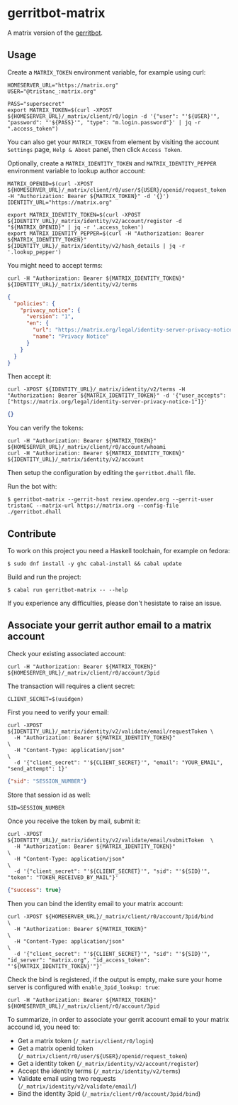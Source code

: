 # gerritbot-matrix

A matrix version of the [gerritbot][gerritbot].

## Usage

Create a `MATRIX_TOKEN` environment variable, for example using curl:

```ShellSession
HOMESERVER_URL="https://matrix.org"
USER="@tristanc_:matrix.org"

PASS="supersecret"
export MATRIX_TOKEN=$(curl -XPOST ${HOMESERVER_URL}/_matrix/client/r0/login -d '{"user": "'${USER}'", "password": "'${PASS}'", "type": "m.login.password"}' | jq -r ".access_token")
```

You can also get your `MATRIX_TOKEN` from element by visiting the account `Settings` page, `Help & About` panel, then click `Access Token`.

Optionally, create a `MATRIX_IDENTITY_TOKEN` and `MATRIX_IDENTITY_PEPPER` environment variable to lookup author account:

```ShellSession
MATRIX_OPENID=$(curl -XPOST ${HOMESERVER_URL}/_matrix/client/r0/user/${USER}/openid/request_token -H "Authorization: Bearer ${MATRIX_TOKEN}" -d '{}')
IDENTITY_URL="https://matrix.org"

export MATRIX_IDENTITY_TOKEN=$(curl -XPOST ${IDENTITY_URL}/_matrix/identity/v2/account/register -d "${MATRIX_OPENID}" | jq -r '.access_token')
export MATRIX_IDENTITY_PEPPER=$(curl -H "Authorization: Bearer ${MATRIX_IDENTITY_TOKEN}" ${IDENTITY_URL}/_matrix/identity/v2/hash_details | jq -r '.lookup_pepper')
```

You might need to accept terms:

```ShellSession
curl -H "Authorization: Bearer ${MATRIX_IDENTITY_TOKEN}" ${IDENTITY_URL}/_matrix/identity/v2/terms
```

```json
{
  "policies": {
    "privacy_notice": {
      "version": "1",
      "en": {
        "url": "https://matrix.org/legal/identity-server-privacy-notice-1",
        "name": "Privacy Notice"
      }
    }
  }
}
```

Then accept it:

```ShellSession
curl -XPOST ${IDENTITY_URL}/_matrix/identity/v2/terms -H "Authorization: Bearer ${MATRIX_IDENTITY_TOKEN}" -d '{"user_accepts": ["https://matrix.org/legal/identity-server-privacy-notice-1"]}'
```

```json
{}
```

You can verify the tokens:

```ShellSession
curl -H "Authorization: Bearer ${MATRIX_TOKEN}" ${HOMESERVER_URL}/_matrix/client/r0/account/whoami
curl -H "Authorization: Bearer ${MATRIX_IDENTITY_TOKEN}" ${IDENTITY_URL}/_matrix/identity/v2/account
```

Then setup the configuration by editing the `gerritbot.dhall` file.

Run the bot with:

```ShellSession
$ gerritbot-matrix --gerrit-host review.opendev.org --gerrit-user tristanC --matrix-url https://matrix.org --config-file ./gerritbot.dhall
```

## Contribute

To work on this project you need a Haskell toolchain, for example on fedora:

```ShellSession
$ sudo dnf install -y ghc cabal-install && cabal update
```

Build and run the project:

```ShellSession
$ cabal run gerritbot-matrix -- --help
```

If you experience any difficulties, please don't hesistate to raise an issue.


## Associate your gerrit author email to a matrix account

Check your existing associated account:

```ShellSession
curl -H "Authorization: Bearer ${MATRIX_TOKEN}" ${HOMESERVER_URL}/_matrix/client/r0/account/3pid
```

The transaction will requires a client secret:

```ShellSession
CLIENT_SECRET=$(uuidgen)
```

First you need to verify your email:

```ShellSession
curl -XPOST ${IDENTITY_URL}/_matrix/identity/v2/validate/email/requestToken \
  -H "Authorization: Bearer ${MATRIX_IDENTITY_TOKEN}"                       \
  -H "Content-Type: application/json"                                       \
  -d '{"client_secret": "'${CLIENT_SECRET}'", "email": "YOUR_EMAIL", "send_attempt": 1}'
```

```json
{"sid": "SESSION_NUMBER"}
```

Store that session id as well:

```ShellSession
SID=SESSION_NUMBER
```

Once you receive the token by mail, submit it:

```ShellSession
curl -XPOST ${IDENTITY_URL}/_matrix/identity/v2/validate/email/submitToken  \
  -H "Authorization: Bearer ${MATRIX_IDENTITY_TOKEN}"                       \
  -H "Content-Type: application/json"                                       \
  -d '{"client_secret": "'${CLIENT_SECRET}'", "sid": "'${SID}'", "token": "TOKEN_RECEIVED_BY_MAIL"}'
```

```json
{"success": true}
```

Then you can bind the identity email to your matrix account:

```ShellSession
curl -XPOST ${HOMESERVER_URL}/_matrix/client/r0/account/3pid/bind         \
  -H "Authorization: Bearer ${MATRIX_TOKEN}"                              \
  -H "Content-Type: application/json"                                     \
  -d '{"client_secret": "'${CLIENT_SECRET}'", "sid": "'${SID}'", "id_server": "matrix.org", "id_access_token": "'${MATRIX_IDENTITY_TOKEN}'"}'
```

Check the bind is registered, if the output is empty, make sure your home server is configured with `enable_3pid_lookup: true`:

```ShellSession
curl -H "Authorization: Bearer ${MATRIX_TOKEN}" ${HOMESERVER_URL}/_matrix/client/r0/account/3pid
```

To summarize, in order to associate your gerrit account email to your matrix accound id, you need to:

- Get a matrix token (`/_matrix/client/r0/login`)
- Get a matrix openid token (`/_matrix/client/r0/user/${USER}/openid/request_token`)
- Get a identity token (`/_matrix/identity/v2/account/register`)
- Accept the identity terms (`/_matrix/identity/v2/terms`)
- Validate email using two requests (`/_matrix/identity/v2/validate/email/`)
- Bind the identity 3pid (`/_matrix/client/r0/account/3pid/bind`)

[gerritbot]: https://opendev.org/opendev/gerritbot
